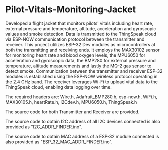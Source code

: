 # Pilot-Vitals-Monitoring-Jacket
Developed a flight jacket that monitors pilots' vitals including heart rate, external pressure and temperature, altitude, acceleration and gyroscopic values and smoke detection. Data is transmitted to the ThingSpeak cloud via ESP-NOW communication protocol between the transmitter and receiver.
This project utilizes ESP-32 Dev modules as microcontrollers at both the transmitting and receiving ends. 
It employs the MAX30102 sensor for monitoring heart rate and blood oxygen levels, the MPU6050 for acceleration and gyroscopic data, the BMP280 for external pressure and temperature, altitude measurements and lastly the MQ-2 gas sensor to detect smoke. Communication between the transmitter and receiver ESP-32 modules is established using the ESP-NOW wireless protocol operating in the 2.4 GHz band. 
The receiver leverages Wi-Fi to upload vital data to the ThingSpeak cloud, enabling data logging over time.

The required headers are: Wire.h, Adafruit_BMP280.h, esp-now.h, WiFi.h, MAX30105.h, heartRate.h, I2Cdev.h, MPU6050.h, ThingSpeak.h

The source code for both Transmitter and Receiver are provided.

The source code to obtain I2C address of all I2C devices connected is also provided as "I2C_ADDR_FINDER.ino".

The source code to obtain MAC address of a ESP-32 module connected is also provided as "ESP_32_MAC_ADDR_FINDER.ino".
